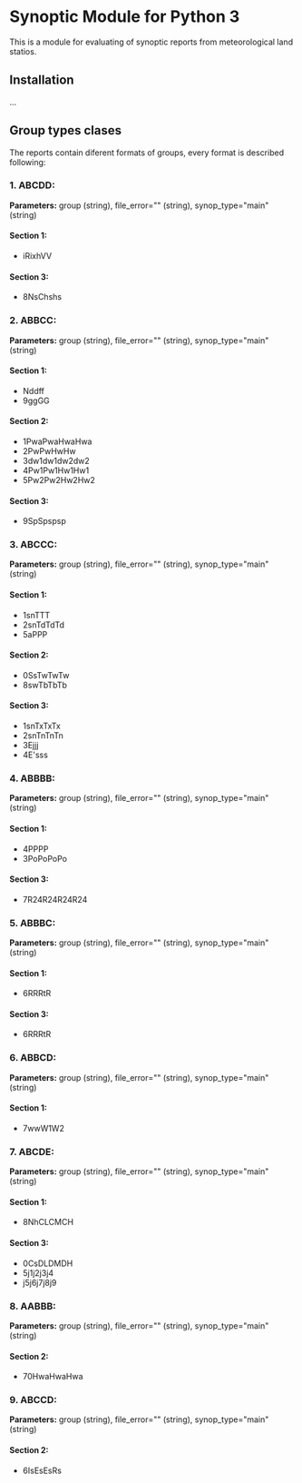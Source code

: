 # Synoptic Module for Python 3

This is a module for evaluating of synoptic reports from meteorological land statios.

## Installation

...


## Group types clases

The reports contain diferent formats of groups, every format is described following:

### 1. ABCDD:

**Parameters:** group (string), file_error="" (string), synop_type="main" (string)

#### Section 1:
* iRixhVV

#### Section 3:
* 8NsChshs

### 2. ABBCC:

**Parameters:** group (string), file_error="" (string), synop_type="main" (string)

#### Section 1:
* Nddff
* 9ggGG

#### Section 2:
* 1PwaPwaHwaHwa
* 2PwPwHwHw
* 3dw1dw1dw2dw2
* 4Pw1Pw1Hw1Hw1
* 5Pw2Pw2Hw2Hw2

#### Section 3:
* 9SpSpspsp

### 3. ABCCC:

**Parameters:** group (string), file_error="" (string), synop_type="main" (string)

#### Section 1:
* 1snTTT
* 2snTdTdTd
* 5aPPP

#### Section 2:
* 0SsTwTwTw
* 8swTbTbTb

#### Section 3:
* 1snTxTxTx
* 2snTnTnTn
* 3Ejjj
* 4E'sss

### 4. ABBBB:

**Parameters:** group (string), file_error="" (string), synop_type="main" (string)

#### Section 1:
* 4PPPP
* 3PoPoPoPo

#### Section 3:
* 7R24R24R24R24

### 5. ABBBC:

**Parameters:** group (string), file_error="" (string), synop_type="main" (string)

#### Section 1:
* 6RRRtR

#### Section 3:
* 6RRRtR

### 6. ABBCD:

**Parameters:** group (string), file_error="" (string), synop_type="main" (string)

#### Section 1:
* 7wwW1W2

### 7. ABCDE:

**Parameters:** group (string), file_error="" (string), synop_type="main" (string)

#### Section 1:
* 8NhCLCMCH

#### Section 3:
* 0CsDLDMDH
* 5j1j2j3j4
* j5j6j7j8j9

### 8. AABBB:

**Parameters:** group (string), file_error="" (string), synop_type="main" (string)

#### Section 2:
* 70HwaHwaHwa

### 9. ABCCD:

**Parameters:** group (string), file_error="" (string), synop_type="main" (string)

#### Section 2:
* 6IsEsEsRs
